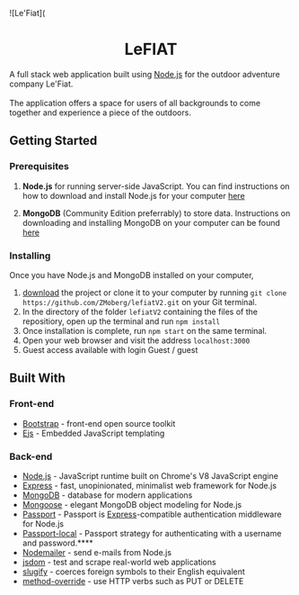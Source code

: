 
![Le'Fiat](

<div align="center"> <h1>LeFIAT</h1> </div>

A full stack web application built using [Node.js](https://nodejs.org/en/download/) for the outdoor adventure company Le'Fiat. <br><br>
The application offers a space for users of all backgrounds to come together and experience a piece of the outdoors. 

## Getting Started

### Prerequisites

1. **Node.js** for running server-side JavaScript. You can find instructions on how to download and install Node.js for your computer [here](https://nodejs.org/en/download/)

2. **MongoDB** (Community Edition preferrably) to store data. Instructions on downloading and installing MongoDB on your computer can be found [here](https://docs.mongodb.com/manual/installation/)

### Installing

Once you have Node.js and MongoDB installed on your computer,

1. [download](https://github.com/ZMoberg/lefiatV2/archive/master.zip) the project or clone it to your computer by running `git clone https://github.com/ZMoberg/lefiatV2.git` on your Git terminal.
2. In the directory of the folder `lefiatV2` containing the files of the repositiory, open up the terminal and run `npm install`
3. Once installation is complete, run `npm start` on the same terminal.
4. Open your web browser and visit the address `localhost:3000` 
5. Guest access available with login Guest / guest

## Built With

### Front-end

- [Bootstrap](https://getbootstrap.com/) - front-end open source toolkit
- [Ejs](https://ejs.co/) - Embedded JavaScript templating

### Back-end

- [Node.js](https://nodejs.org) - JavaScript runtime built on Chrome's V8 JavaScript engine
- [Express](https://expressjs.com//) - fast, unopinionated, minimalist web framework for Node.js
- [MongoDB](https://www.mongodb.com/) - database for modern applications
- [Mongoose](https://mongoosejs.com/) - elegant MongoDB object modeling for Node.js
- [Passport](http://www.passportjs.org/) - Passport is [Express](https://expressjs.com//)-compatible authentication middleware for Node.js
- [Passport-local](https://github.com/jaredhanson/passport-local#passport-local) - Passport strategy for authenticating with a username and password.****
- [Nodemailer](https://nodemailer.com/about/) - send e-mails from Node.js
- [jsdom](https://www.npmjs.com/package/jsdom) -  test and scrape real-world web applications
- [slugify](https://github.com/simov/slugify) - coerces foreign symbols to their English equivalent 
- [method-override](https://github.com/expressjs/method-override#readme) - use HTTP verbs such as PUT or DELETE


